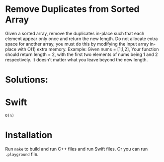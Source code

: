 # Remove Duplicates from Sorted Array

 Given a sorted array, remove the duplicates in-place such that each element appear only once and return the new length.
 Do not allocate extra space for another array, you must do this by modifying the input array in-place with O(1) extra memory.
 Example:
 Given nums = [1,1,2],
 Your function should return length = 2, with the first two elements of nums being 1 and 2 respectively.
 It doesn't matter what you leave beyond the new length.

# Solutions:

# Swift
```
O(n)

```
# Installation
Run `make` to build and run C++ files and run Swift files. Or you can run `.playground` file.
